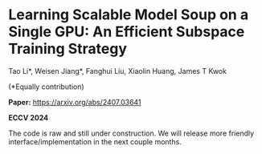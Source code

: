 # Learning Scalable Model Soup on a Single GPU: An Efficient Subspace Training Strategy

Tao Li*, Weisen Jiang*, Fanghui Liu, Xiaolin Huang, James T Kwok 

(*Equally contribution)

**Paper:** https://arxiv.org/abs/2407.03641

**ECCV 2024**

The code is raw and still under construction. We will release more friendly interface/implementation in the next couple months.